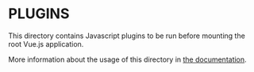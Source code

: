 # PLUGINS

This directory contains Javascript plugins to be run before mounting the root Vue.js application.

More information about the usage of this directory in [the documentation](https://nuxtjs.org/guide/plugins).

